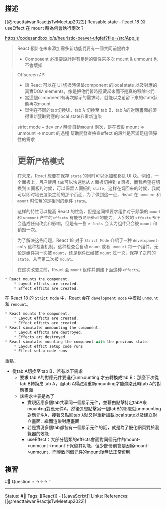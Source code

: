 ## 描述
[[@reacttaiwanReactjsTwMeetup2022]]
Reusable state - React 18 的 useEffect 在 mount 時為何會執行兩次？

https://codesandbox.io/s/heuristic-beaver-ufgfef?file=/src/App.js

> React 預計在未來添加需多新功能們要有一個共同前提約束
> 	- Component 必須要設計得有足夠的彈性來多次 mount & unmount 也不會壞掉

> Offscreen API
> 	 - 讓 React 可以在 UI 切換時保留component 的local state 以及對應的真實DOM elements，像是把他們暫時隱藏起來而不是真的移除它們
> 	 - 當這個component有再次顯示的需求時，就能以之前留下來的state狀態再次mount
> 	 - 舉例在不同的tab切換UI，tab A 切換至 tab B，tab A的對應畫面必須得重新獲取對應的local state和重新渲染

> strict mode + dev env 時會自動mount 兩次，是在模擬 mount => unmount => mount 的過程
> 幫助開發者檢查effect 的設計是否滿足這個彈性的需求



> # 更新`严格模式`

> 在未来，React 想要在保存 `state` 的同时可以添加和移除 UI 块。例如，一个面板上，用户使用 `tab`可以快速地从 `A` 面板切换到 `B` 面板，而我希望在切换到 `B` 面板的时候，可以保留 `A` 面板的 `state`，这样在切回来的时候，我就可以即时地去渲染之前的那个页面。为了做到这一点，React 在 `unmount` 和 `mount` 时使用的是相同的组件 `state`。

> 这样的特性可以提高 React 的性能，但是这同样要求组件对于频繁的 `mount` 和 `unmount` 产生的`effects` 有能够灵活处理的能力。大多数的 `effects` 都不会造成任何改变和影响，但是有一些 `effects` 会认为组件只会被 `mount` 和销毁一次。

> 为了解决这些问题，React 18 对于 `Strict Mode` 介绍了一种 `development-only` 这种检查机制。这种检查会自动 `mount` 或者 `unmount` 每一个组件，无论是组件第一次被 `mount`，还是组件已经被 `mount` 过一次，保存了之前的 `state`，从而第二次被 `mount`。

> 在这次改变之前，React 会 `mount` 组件并创建下面这种 `effects`。

```javascript
* React mounts the component.
    * Layout effects are created.
    * Effect effects are created.
```
  

在 React 18 的 `Strict Mode` 中，React 会在 `development mode` 中模拟 `unmount` 和 `remount`。

```javascript
* React mounts the component.
    * Layout effects are created.
    * Effect effects are created.
* React simulates unmounting the component.
    * Layout effects are destroyed.
    * Effects are destroyed.
* React simulates mounting the component with the previous state.
    * Layout effect setup code runs
    * Effect setup code runs
```



重點：
- 從tab A切換至 tab B，若有以下需求
	- 要求 tab A的對應元件要進行unmounting 才去轉換成tab B：那麼下次從tab B轉換成 tab A，而tab A得必須重新mounting才能渲染此時tab A的對應畫面
	- 該需求主要是為了
		- 實現因應多個tab共享同一個顯示元件，並藉由點擊特定tabA來mounting對應元件A，然後又想點擊另一個tabB的那麼就unmounting 對應元件A，接著又點回tab A就又得重新加載local state以及建立對立畫面，繼而渲染對應畫面
		- 若是實現多個tab都各有一個顯示元件的話，就是為了優化網頁對於瀏覽器的效能
		- useEffect：大部分這類的effects會面對同個元件的mount->unmount->mount下保留其功能，但少部份則會是因爲mount->unmount，而導致同個元件的mount後無法正常使用
## 複習
#🧠 Question :: ->->-> ``

---
Status: #🌱 
Tags:
[[React]] - [[JavaScript]]
Links:
References:
[[@reacttaiwanReactjsTwMeetup2022]]